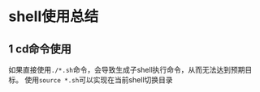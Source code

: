 # shell使用总结

## 1 cd命令使用

如果直接使用`./*.sh`命令，会导致生成子shell执行命令，从而无法达到预期目标。
使用`source *.sh`可以实现在当前shell切换目录

